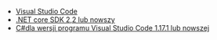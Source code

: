 * [Visual Studio Code](https://code.visualstudio.com/download)
* [.NET core SDK 2,2 lub nowszy](https://www.microsoft.com/net/download/all)
* [C#dla wersji programu Visual Studio Code 1.17.1 lub nowszej](https://marketplace.visualstudio.com/items?itemName=ms-vscode.csharp)